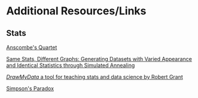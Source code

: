 # [](#header-1)Additional Resources/Links

## [](#header-2)Stats

[Anscombe's Quartet](https://en.wikipedia.org/wiki/Anscombe%27s_quartet)

[Same Stats, Different Graphs: Generating Datasets with Varied Appearance and Identical Statistics through Simulated Annealing](https://www.autodeskresearch.com/publications/samestats)

[*DrawMyData* a tool for teaching stats and data science by Robert Grant](http://robertgrantstats.co.uk/drawmydata.html)

[Simpson's Paradox](https://www.youtube.com/watch?v=ebEkn-BiW5k)
